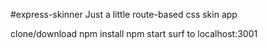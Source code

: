 #express-skinner
Just a little route-based css skin app

clone/download
npm install
npm start
surf to localhost:3001